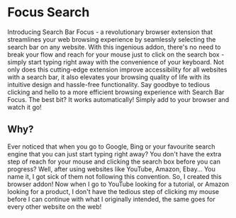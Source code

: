 # Focus Search
 Introducing Search Bar Focus - a revolutionary browser extension that streamlines your web browsing experience by seamlessly selecting the search bar on any website. With this ingenious addon, there's no need to break your flow and reach for your mouse just to click on the search box - simply start typing right away with the convenience of your keyboard.  Not only does this cutting-edge extension improve accessibility for all websites with a search bar, it also elevates your browsing quality of life with its intuitive design and hassle-free functionality. Say goodbye to tedious clicking and hello to a more efficient browsing experience with Search Bar Focus.  The best bit? It works automatically! Simply add to your browser and watch it go!
 
 ## Why?
 Ever noticed that when you go to Google, Bing or your favourite search engine that you can just start typing right away? You don't have the extra step of reach for your mouse and clicking the search box before you can progress? Well, after using websites like YouTube, Amazon, Ebay... You name it, I got sick of them not following this convention. So, I created this browser addon! Now when I go to YouTube looking for a tutorial, or Amazon looking for a product, I don't have the tedious step of clicking my mouse before I can continue with what I originally intended, the same goes for every other website on the web!
